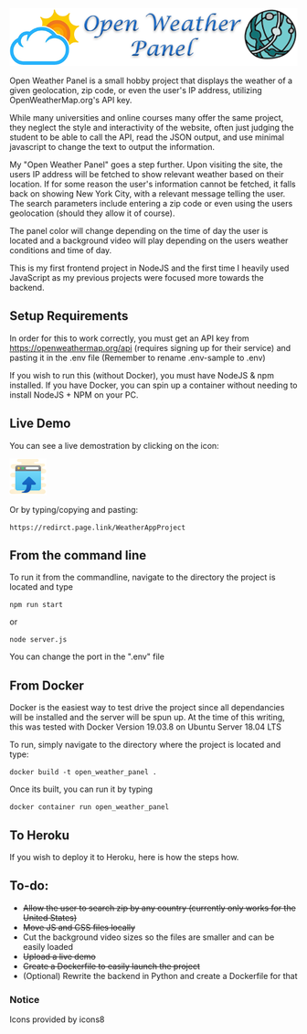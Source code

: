 ![Project Logo](./exter-assets/project-logo.png)

Open Weather Panel is a small hobby project that displays the weather of a given geolocation, zip code, or even the user's IP address, utilizing OpenWeatherMap.org's API key.

While many universities and online courses many offer the same project, they neglect the style and interactivity of the website, often just judging the student to be able to call the API, read the JSON output, and use minimal javascript to change the text to output the information. 

My "Open Weather Panel" goes a step further. Upon visiting the site, the users IP address will be fetched to show relevant weather based on their location. If for some reason the user's information cannot be fetched, it falls back on showing New York City, with a relevant message telling the user. The search parameters include entering a zip code or even using the users geolocation (should they allow it of course).

The panel color will change depending on the time of day the user is located and a background video will play depending on the users weather conditions and time of day.

This is my first frontend project in NodeJS and the first time I heavily used JavaScript as my previous projects were focused more towards the backend.

## Setup Requirements

In order for this to work correctly, you must get an API key from https://openweathermap.org/api (requires signing up for their service) and pasting it in the .env file (Remember to rename .env-sample to .env)

If you wish to run this (without Docker), you must have NodeJS & npm installed. If you have Docker, you can spin up a container without needing to install NodeJS + NPM on your PC.

## Live Demo

You can see a live demostration by clicking on the icon:

[![Live Demo](./exter-assets/demo-button.png)](https://redirct.page.link/WeatherAppProject)

Or by typing/copying and pasting:
```
https://redirct.page.link/WeatherAppProject
```


## From the command line

To run it from the commandline, navigate to the directory the project is located and type
```
npm run start
```

or 

```
node server.js
```

You can change the port in the ".env" file


## From Docker
Docker is the easiest way to test drive the project since all dependancies will be installed and the server will be spun up. At the time of this writing, this was tested with Docker  Version 19.03.8 on Ubuntu Server 18.04 LTS

To run, simply navigate to the directory where the project is located and type:

```
docker build -t open_weather_panel .
```

Once its built, you can run it by typing
```
docker container run open_weather_panel
```

## To Heroku

If you wish to deploy it to Heroku, here is how the steps how.

## To-do:
- ~~Allow the user to search zip by any country (currently only works for the United States)~~
- ~~Move JS and CSS files locally~~
- Cut the background video sizes so the files are smaller and can be easily loaded
- ~~Upload a live demo~~
- ~~Create a Dockerfile to easily launch the project~~
- (Optional) Rewrite the backend in Python and create a Dockerfile for that


### Notice

Icons provided by icons8